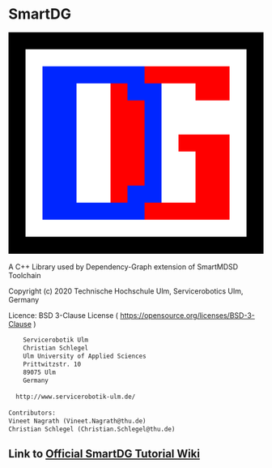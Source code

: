 # SmartDG

![alt text](SmartDG.png)

A C++ Library used by Dependency-Graph extension of SmartMDSD Toolchain

Copyright (c) 2020 Technische Hochschule Ulm, Servicerobotics Ulm, Germany

Licence: BSD 3-Clause License ( https://opensource.org/licenses/BSD-3-Clause )

        Servicerobotik Ulm 
        Christian Schlegel
        Ulm University of Applied Sciences
        Prittwitzstr. 10
        89075 Ulm
        Germany

	  http://www.servicerobotik-ulm.de/

	Contributors:
	Vineet Nagrath (Vineet.Nagrath@thu.de)
	Christian Schlegel (Christian.Schlegel@thu.de)
	
## Link to [Official SmartDG Tutorial Wiki](https://wiki.servicerobotik-ulm.de/tutorials:smartdg:start)

